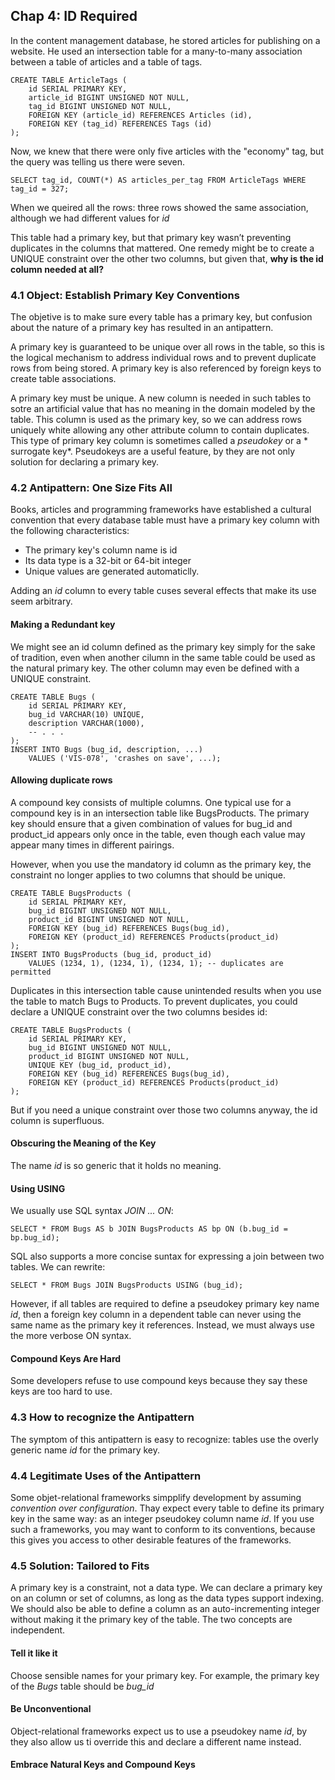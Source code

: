 ## Chap 4: ID Required

In the content management database, he stored articles for publishing on a website. He used an intersection table for a many-to-many association between a table of articles and a table of tags.

```
CREATE TABLE ArticleTags (
	id SERIAL PRIMARY KEY,
	article_id BIGINT UNSIGNED NOT NULL,
	tag_id BIGINT UNSIGNED NOT NULL,
	FOREIGN KEY (article_id) REFERENCES Articles (id),
	FOREIGN KEY (tag_id) REFERENCES Tags (id)
);
```

Now, we knew that there were only five articles with the "economy" tag, but the query was telling us there were seven.
```
SELECT tag_id, COUNT(*) AS articles_per_tag FROM ArticleTags WHERE tag_id = 327;
```
When we queired all the rows: three rows showed the same association, although we had different values for *id*

This table had a primary key, but that primary key wasn’t preventing duplicates in the columns that mattered. One remedy might be to create a UNIQUE constraint over the other two columns, but given that, **why is the id column needed at all?**

### 4.1 Object: Establish Primary Key Conventions

The objetive is to make sure every table has a primary key, but confusion about the nature of a primary key has resulted in an antipattern.

A primary key is guaranteed to be unique over all rows in the table, so this is the logical mechanism to address individual rows and to prevent duplicate rows from being stored. A primary key is also referenced by foreign keys to create table associations.

A primary key must be unique. A new column is needed in such tables to sotre an artificial value that has no meaning in the domain modeled by the table. This column is used as the primary key, so we can address rows uniquely white allowing any other attribute column to contain duplicates. This type of primary key column is sometimes called a *pseudokey* or a * surrogate key*. Pseudokeys are a useful feature, by they are not only solution for declaring a primary key.

### 4.2 Antipattern: One Size Fits All

Books, articles and programming frameworks have established a cultural convention that every database table must have a primary key column with the following characteristics:

* The primary key's column name is id
* Its data type is a 32-bit or 64-bit integer
* Unique values are generated automaticlly.

Adding an *id* column to every table cuses several effects that make its use seem arbitrary.

#### Making a Redundant key
We might see an id column defined as the primary key simply for the sake of tradition, even when another cilumn in the same table could be used as the natural primary key. The other column may even be defined with a UNIQUE constraint.

```
CREATE TABLE Bugs (
	id SERIAL PRIMARY KEY,
	bug_id VARCHAR(10) UNIQUE,
	description VARCHAR(1000),
	-- . . .
);
INSERT INTO Bugs (bug_id, description, ...)
	VALUES ('VIS-078', 'crashes on save', ...);
```

#### Allowing duplicate rows

A compound key consists of multiple columns. One typical use for a compound key is in an intersection table like BugsProducts. The primary key should ensure that a given combination of values for bug_id and product_id appears only once in the table, even though each value may appear many times in different pairings.

However, when you use the mandatory id column as the primary key, the constraint no longer applies to two columns that should be unique.

```
CREATE TABLE BugsProducts (
	id SERIAL PRIMARY KEY,
	bug_id BIGINT UNSIGNED NOT NULL,
	product_id BIGINT UNSIGNED NOT NULL,
	FOREIGN KEY (bug_id) REFERENCES Bugs(bug_id),
	FOREIGN KEY (product_id) REFERENCES Products(product_id)
);
INSERT INTO BugsProducts (bug_id, product_id)
	VALUES (1234, 1), (1234, 1), (1234, 1); -- duplicates are permitted
```

Duplicates in this intersection table cause unintended results when you use the table to match Bugs to Products. To prevent duplicates, you could declare a UNIQUE constraint over the two columns besides id:

```
CREATE TABLE BugsProducts (
	id SERIAL PRIMARY KEY,
	bug_id BIGINT UNSIGNED NOT NULL,
	product_id BIGINT UNSIGNED NOT NULL,
	UNIQUE KEY (bug_id, product_id),
	FOREIGN KEY (bug_id) REFERENCES Bugs(bug_id),
	FOREIGN KEY (product_id) REFERENCES Products(product_id)
);
```

But if you need a unique constraint over those two columns anyway, the id column is superfluous.

#### Obscuring the Meaning of the Key

The name *id* is so generic that it holds no meaning.

#### Using USING

We usually use SQL syntax *JOIN ... ON*:

```
SELECT * FROM Bugs AS b JOIN BugsProducts AS bp ON (b.bug_id = bp.bug_id);
```

SQL also supports a more concise suntax for expressing a join between two tables. We can rewrite:
```
SELECT * FROM Bugs JOIN BugsProducts USING (bug_id);
```

However, if all tables are required to define a pseudokey primary key name *id*, then a foreign key column in a dependent table can never using the same name as the primary key it references. Instead, we must always use the more verbose ON syntax.

#### Compound Keys Are Hard

Some developers refuse to use compound keys because they say these keys are too hard to use.

### 4.3 How to recognize the Antipattern

The symptom of this antipattern is easy to recognize: tables use the overly generic name *id* for the primary key.

### 4.4 Legitimate Uses of the Antipattern

Some objet-relational frameworks simpplify development by assuming *convention over configuration*. Thay expect every table to define its primary key in the same way: as an integer pseudokey column name *id*. If you use such a frameworks, you may want to conform to its conventions, because this gives you access to other desirable features of the frameworks.

### 4.5 Solution: Tailored to Fits

A primary key is a constraint, not a data type. We can declare a primary key on an column or set of columns, as long as the data types support indexing. We should also be able to define a column as an auto-incrementing integer without making it the primary key of the table. The two concepts are independent.

#### Tell it like it

Choose sensible names for your primary key. For example, the primary key of the *Bugs* table should be *bug_id*

#### Be Unconventional

Object-relational frameworks expect us to use a pseudokey name *id*, by they also allow us ti override this and declare a different name instead.

#### Embrace Natural Keys and Compound Keys








